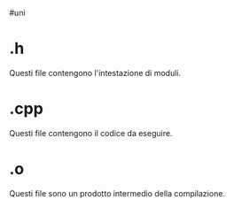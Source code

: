 #uni 
# .h
Questi file contengono l'intestazione di moduli.
# .cpp
Questi file contengono il codice da eseguire.
# .o
Questi file sono un prodotto intermedio della compilazione.